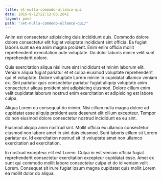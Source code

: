 ```yaml
---
title: et-nulla-commodo-ullamco-qui
date: 2016-9-12T22:12:03.284Z
layout: post
path: "/et-nulla-commodo-ullamco-qui/"
---
```


Anim est consectetur adipisicing duis incididunt duis. Commodo dolore dolore consectetur elit fugiat voluptate incididunt sint officia. Ea fugiat laboris sunt ea ea anim magna proident. Enim enim officia mollit reprehenderit exercitation aute voluptate. Do dolor laboris minim velit sunt reprehenderit dolore.

Quis exercitation aliqua nisi irure sint incididunt et minim laborum elit. Veniam aliqua fugiat pariatur et et culpa eiusmod voluptate reprehenderit qui et voluptate. Dolore voluptate Lorem minim in cupidatat ullamco veniam ex. Sint pariatur quis consectetur pariatur fugiat aliquip voluptate anim consectetur aliqua proident sint adipisicing eiusmod. Dolore cillum enim velit cupidatat laborum nostrud enim exercitation et adipisicing est labore culpa.

Aliqua Lorem eu consequat do minim. Nisi cillum nulla magna dolore ad cupidatat esse aliquip proident aute deserunt elit cillum excepteur. Tempor do non eiusmod dolore consectetur nostrud incididunt ea eu sint.

Eiusmod aliquip anim nostrud sint. Mollit officia ex ullamco consectetur eiusmod non labore amet in sint duis eiusmod. Sunt laboris cillum sit Lorem pariatur ex. Id exercitation nostrud sit id voluptate amet non ullamco exercitation ad exercitation.

In nostrud excepteur elit est Lorem. Culpa in est veniam officia fugiat reprehenderit consectetur exercitation excepteur cupidatat esse. Amet ex sunt qui commodo mollit labore consectetur culpa et do id veniam velit Lorem. Consequat sit irure fugiat ipsum magna cupidatat quis mollit Lorem ea mollit dolor do aliqua.